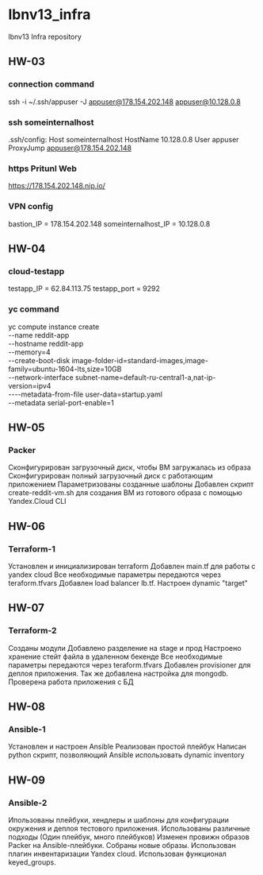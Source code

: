 # lbnv13_infra
lbnv13 Infra repository

## HW-03
### connection command
ssh -i ~/.ssh/appuser -J appuser@178.154.202.148 appuser@10.128.0.8

### ssh someinternalhost
.ssh/config:
    Host someinternalhost
        HostName 10.128.0.8
        User appuser
        ProxyJump appuser@178.154.202.148

### https Pritunl Web
https://178.154.202.148.nip.io/

### VPN config
bastion_IP = 178.154.202.148
someinternalhost_IP = 10.128.0.8

## HW-04
### cloud-testapp
testapp_IP = 62.84.113.75
testapp_port = 9292

### yc command
yc compute instance create \
  --name reddit-app \
  --hostname reddit-app \
  --memory=4 \
  --create-boot-disk image-folder-id=standard-images,image-family=ubuntu-1604-lts,size=10GB \
  --network-interface subnet-name=default-ru-central1-a,nat-ip-version=ipv4 \
  ----metadata-from-file user-data=startup.yaml \
  --metadata serial-port-enable=1

## HW-05
### Packer
Сконфигурирован загрузочный диск, чтобы ВМ загружалась из образа
Сконфигурирован полный загрузочный диск с работающим приложением
Параметризованы созданные шаблоны
Добавлен скрипт create-reddit-vm.sh для создания ВМ из готового образа с помощью Yandex.Cloud CLI

## HW-06
### Terraform-1
Установлен и инициализирован terraform
Добавлен main.tf для работы с yandex cloud
Все необходимые параметры передаются через teraform.tfvars
Добавлен load balancer lb.tf. Настроен dynamic "target"

## HW-07
### Terraform-2
Созданы модули
Добавлено разделение на stage и прод
Настроено хранение стейт файла в удаленном бекенде
Все необходимые параметры передаются через teraform.tfvars
Добавлен provisioner для деплоя приложения. Так же добавлена настройка для mongodb. Проверена работа приложения с БД

## HW-08
### Ansible-1
Установлен и настроен Ansible
Реализован простой плейбук
Написан python скрипт, позволяющий Ansible использовать dynamic inventory

## HW-09
### Ansible-2
Ипользованы плейбуки, хендлеры и шаблоны для
конфигурации окружения и деплоя тестового приложения.
Использованы различные подходы (Один плейбук, много плейбуков)
Изменен провижн образов Packer на Ansible-плейбуки. Собраны новые образы.
Использован плагин инвентаризации Yandex cloud.
Использован функционал keyed_groups.
